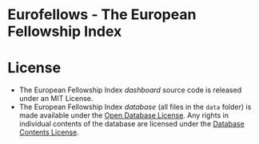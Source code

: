 # Eurofellows - The European Fellowship Index

# License
- The European Fellowship Index *dashboard* source code is released under an MIT License.
- The European Fellowship Index *database* (all files in the `data` folder) is made available under the [Open Database License](http://opendatacommons.org/licenses/odbl/1.0/). Any rights in individual contents of the database are licensed under the [Database Contents License](http://opendatacommons.org/licenses/dbcl/1.0/).
